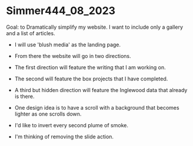 # Simmer444_08_2023

Goal: to Dramatically simplify my website. I want to include only a gallery and a list of articles.
- I will use 'blush media' as the landing page.
- From there the website will go in two directions.
- The first direction will feature the writing that I am working on.
- The second will feature the box projects that I have completed.
- A third but hidden direction will feature the Inglewood data that already is there.

- One design idea is to have a scroll with a background that becomes lighter as one scrolls down.
- I'd like to invert every second plume of smoke.
- I'm thinking of removing the slide action.